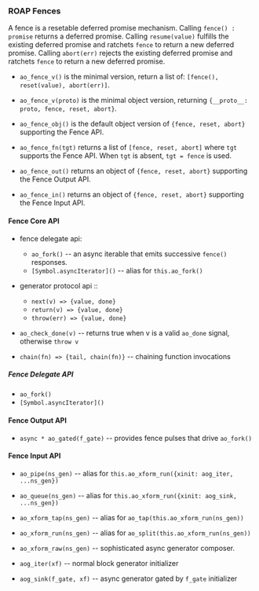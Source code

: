 ### ROAP Fences

A fence is a resetable deferred promise mechanism.
Calling `fence() : promise` returns a deferred promise.
Calling `resume(value)` fulfills the existing deferred promise and ratchets `fence` to return a new deferred promise.
Calling `abort(err)` rejects the existing deferred promise and ratchets `fence` to return a new deferred promise.

- `ao_fence_v()` is the minimal version, return a list of: `[fence(), reset(value), abort(err)]`.
- `ao_fence_v(proto)` is the minimal object version, returning `{__proto__: proto, fence, reset, abort}`.
- `ao_fence_obj()` is the default object version of `{fence, reset, abort}` supporting the Fence API.

- `ao_fence_fn(tgt)` returns a list of `[fence, reset, abort]` where `tgt` supports the Fence API.
  When `tgt` is absent, `tgt = fence` is used.

- `ao_fence_out()` returns an object of `{fence, reset, abort}` supporting the Fence Output API.
- `ao_fence_in()` returns an object of `{fence, reset, abort}` supporting the Fence Input API.

#### Fence Core API

- fence delegate api:
  - `ao_fork()` -- an async iterable that emits successive `fence()` responses.
  - `[Symbol.asyncIterator]()` -- alias for `this.ao_fork()`

- generator protocol api ::
  - `next(v) => {value, done}`
  - `return(v) => {value, done}`
  - `throw(err) => {value, done}`

- `ao_check_done(v)` -- returns true when v is a valid `ao_done` signal, otherwise `throw v`
- `chain(fn) => {tail, chain(fn)}` -- chaining function invocations


##### Fence Delegate API

- `ao_fork()`
- `[Symbol.asyncIterator]()`


#### Fence Output API

- `async * ao_gated(f_gate)` -- provides fence pulses that drive `ao_fork()`

#### Fence Input API

- `ao_pipe(ns_gen)` -- alias for `this.ao_xform_run({xinit: aog_iter, ...ns_gen})`
- `ao_queue(ns_gen)` -- alias for `this.ao_xform_run({xinit: aog_sink, ...ns_gen})`

- `ao_xform_tap(ns_gen)` -- alias for `ao_tap(this.ao_xform_run(ns_gen))`
- `ao_xform_run(ns_gen)` -- alias for `ao_split(this.ao_xform_run(ns_gen))`

- `ao_xform_raw(ns_gen)` -- sophisticated async generator composer.

- `aog_iter(xf)` -- normal block generator initializer
- `aog_sink(f_gate, xf)` -- async generator gated by `f_gate` initializer

